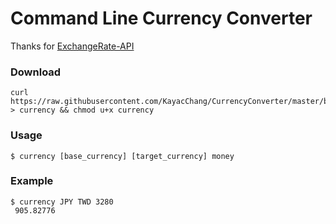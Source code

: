 # Command Line Currency Converter

Thanks for [ExchangeRate-API](https://www.exchangerate-api.com/)

### Download

```
curl https://raw.githubusercontent.com/KayacChang/CurrencyConverter/master/bin/currency > currency && chmod u+x currency
```

### Usage

```
$ currency [base_currency] [target_currency] money
```

### Example

```
$ currency JPY TWD 3280
 905.82776
```
